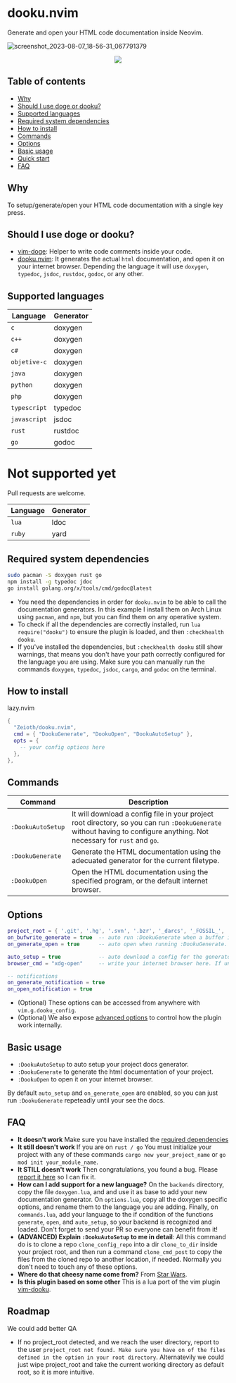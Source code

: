 # dooku.nvim
Generate and open your HTML code documentation inside Neovim.

![screenshot_2023-08-07_18-56-31_067791379](https://github.com/Zeioth/dooku.nvim/assets/3357792/6e601100-7886-43d3-b15d-f104c2329974)
<div align="center">
  <a href="https://discord.gg/ymcMaSnq7d" rel="nofollow">
      <img src="https://img.shields.io/discord/1121138836525813760?color=azure&labelColor=6DC2A4&logo=discord&logoColor=black&label=Join the discord server&style=for-the-badge" data-canonical-src="https://img.shields.io/discord/1121138836525813760">
    </a>
</div>

## Table of contents

- [Why](#why)
- [Should I use doge or dooku?](#should-i-use-doge-or-dooku)
- [Supported languages](#supported-languages)
- [Required system dependencies](#required-system-dependencies)
- [How to install](#how-to-install)
- [Commands](#commands)
- [Options](#options)
- [Basic usage](#basic-usage)
- [Quick start](#quick-start)
- [FAQ](#faq)

## Why
To setup/generate/open your HTML code documentation with a single key press.

## Should I use doge or dooku?

* [vim-doge](https://github.com/kkoomen/vim-doge): Helper to write code comments inside your code.
* [dooku.nvim](https://github.com/Zeioth/dooku.nvim): It generates the actual `html` documentation, and open it on your internet browser. Depending the language it will use `doxygen`, `typedoc`, `jsdoc`, `rustdoc`, `godoc`, or any other.

## Supported languages 

| Language | Generator |
|--|--|
| `c` | doxygen |
| `c++` | doxygen |
| `c# `| doxygen |
| `objetive-c` | doxygen |
| `java` | doxygen | 
| `python` | doxygen |
| `php` | doxygen |
| `typescript` | typedoc |
| `javascript` | jsdoc |
| `rust` | rustdoc |
| `go`| godoc |

# Not supported yet
Pull requests are welcome.

| Language | Generator |
|--|--|
| `lua` | ldoc |
| `ruby` | yard |

## Required system dependencies
```sh
sudo pacman -S doxygen rust go
npm install -g typedoc jdoc
go install golang.org/x/tools/cmd/godoc@latest
```

* You need the dependencies in order for `dooku.nvim` to be able to call the documentation generators. In this example I install them on Arch Linux using `pacman`, and `npm`, but you can find them on any operative system.
* To check if all the dependencies are correctly installed, run `lua require("dooku")` to ensure the plugin is loaded, and then `:checkhealth dooku`. 
* If you've installed the dependencies, but `:checkhealth dooku` still show warnings, that means you don't have your path correctly configured for the language you are using. Make sure you can manually run the commands `doxygen`, `typedoc`, `jsdoc`, `cargo`, and `godoc` on the terminal.

## How to install
lazy.nvim
```lua
{
  "Zeioth/dooku.nvim",
  cmd = { "DookuGenerate", "DookuOpen", "DookuAutoSetup" },
  opts = {
    -- your config options here
  },
},

```

## Commands
| Command | Description|
|--|--|
| `:DookuAutoSetup` | It will download a config file in your project root directory, so you can run `:DookuGenerate` without having to configure anything. Not necessary for `rust` and `go`. |
| `:DookuGenerate` | Generate the HTML documentation using the adecuated generator for the current filetype. |
| `:DookuOpen` | Open the HTML documentation using the specified program, or the default internet browser. |

## Options
```lua
project_root = { '.git', '.hg', '.svn', '.bzr', '_darcs', '_FOSSIL_', '.fslckout' } -- when one of these files is found, consider the directory the project root. Search starts from the current buffer.
on_bufwrite_generate = true  -- auto run :DookuGenerate when a buffer is written.
on_generate_open = true      -- auto open when running :DookuGenerate. This options is not triggered by on_bufwrite_generate.

auto_setup = true            -- auto download a config for the generator if it doesn't exist in the project.
browser_cmd = "xdg-open"     -- write your internet browser here. If unset, it will attempt to detect it automatically.

-- notifications
on_generate_notification = true
on_open_notification = true
```

* (Optional) These options can be accessed from anywhere with `vim.g.dooku_config`.
* (Optional) We also expose [advanced options](https://github.com/Zeioth/dooku.nvim/wiki/advanced_options) to control how the plugin work internally.

## Basic usage
* `:DookuAutoSetup` to auto setup your project docs generator.
* `:DookuGenerate` to generate the html documentation of your project.
* `:DookuOpen` to open it on your internet browser. 

By default `auto_setup` and `on_generate_open` are enabled, so you can just run `:DookuGenerate` repeteadly until your see the docs.

## FAQ
* **It doesn't work** Make sure you have installed the [required dependencies](https://github.com/Zeioth/dooku.nvim/edit/main/README.md#required-dependencies)
* **It still doesn't work** If you are on `rust / go` You must initialize your project with any of these commands `cargo new your_project_name` or `go mod init your_module_name`.
* **It STILL doesn't work** Then congratulations, you found a bug. Please [report it here](https://github.com/Zeioth/dooku.nvim/issues) so I can fix it.
* **How can I add support for a new language?** On the `backends` directory, copy the file `doxygen.lua`, and and use it as base to add your new documentation generator. On `options.lua`, copy all the doxygen specific options, and rename them to the language you are adding. Finally, on `commands.lua`, add your language to the if condition of the functions `generate`, `open`, and `auto_setup`, so your backend is recognized and loaded. Don't forget to send your PR so everyone can benefit from it!
* **(ADVANCED) Explain `:DookuAutoSetup` to me in detail**: All this command do is to clone a repo `clone_config_repo` into a dir `clone_to_dir` inside your project root, and then run a command `clone_cmd_post` to copy the files from the cloned repo to another location, if needed. Normally you don't need to touch any of these options.
* **Where do that cheesy name come from?** From [Star Wars](https://starwars.fandom.com/wiki/Dooku).
* **Is this plugin based on some other** This is a lua port of the vim plugin [vim-dooku](https://github.com/Zeioth/vim-dooku).

## Roadmap
We could add better QA

* If no project_root detected, and we reach the user directory, report to the user `project_root not found. Make sure you have on of the files defined in the option in your root directory`. Alternatevily we could just wipe project_root and take the current working directory as default root, so it is more intuitive.

